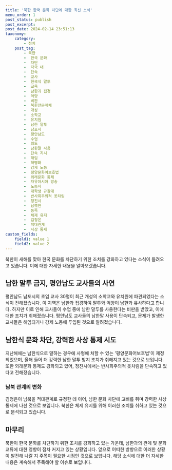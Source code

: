 ```yaml
---
title: '북한 한국 문화 차단에 대한 최신 소식'
menu_order: 1
post_status: publish
post_excerpt: 
post_date: 2024-02-14 23:51:13
taxonomy:
    category:
        - 정치
    post_tag:
        - 북한
        -  한국 문화
        -  차단
        -  자국 내
        -  단속
        -  교사
        -  한국식 말투
        -  교육
        -  남한과 접경
        -  억양
        -  비판
        -  북한전문매체
        -  개성
        -  소학교
        -  유치원
        -  남한 말투
        -  남포시
        -  평안남도
        -  수업
        -  의도
        -  남한말 사용
        -  단속 지시
        -  해임
        -  혁명화
        -  강제 노동
        -  평양문화어보호법
        -  외래문화 통제
        -  자유아시아 방송
        -  노동자
        -  대학생 규찰대
        -  반사회주의적 옷차림
        -  청진시
        -  남북한
        -  동족
        -  체제 유지
        -  김정은
        -  적대관계
        -  사상 통제
custom_fields:
    field1: value 1
    field2: value 2
---
```


북한이 새해를 맞아 한국 문화를 차단하기 위한 조치를 강화하고 있다는 소식이 들려오고 있습니다. 이에 대한 자세한 내용을 알아보겠습니다.
## 남한 말투 금지, 평안남도 교사들의 사연
평안남도 남포시의 초임 교사 30명이 최근 개성의 소학교와 유치원에 파견되었다는 소식이 전해졌습니다. 이 지역은 남한과 접경하여 말투와 억양이 남한과 유사하다고 합니다. 하지만 이로 인해 교사들이 수업 중에 남한 말투를 사용한다는 비판을 받았고, 이에 대한 조치가 취해졌습니다. 평안남도 교사들의 남한말 사용이 단속되고, 문제가 발생한 교사들은 해임되거나 강제 노동에 투입된 것으로 알려졌습니다.
## 남한식 문화 차단, 강력한 사상 통제 시도
지난해에는 남한식으로 말하는 경우에 사형에 처할 수 있는 '평양문화어보호법'이 제정되었으며, 올해 들어 더 강력한 남한 말투 방지 조치가 취해지고 있는 것으로 보입니다. 또한 외래문화 통제도 강화되고 있어, 청진시에서는 반사회주의적 옷차림을 단속하고 있다고 전해졌습니다.
### 남북 관계의 변화
김정은이 남북을 적대관계로 규정한 데 이어, 남한 문화 차단에 고삐를 쥐며 강력한 사상 통제에 나선 것으로 보입니다. 북한은 체제 유지를 위해 이러한 조치를 취하고 있는 것으로 분석되고 있습니다.
## 마무리
북한이 한국 문화를 차단하기 위한 조치를 강화하고 있는 가운데, 남한과의 관계 및 문화 교류에 대한 영향이 점차 커지고 있는 상황입니다. 앞으로 어떠한 방향으로 이러한 상황이 발전해 나갈 지 주목이 필요한 시점인 것으로 보입니다. 해당 소식에 대한 더 자세한 내용은 계속해서 주목해야 할 이슈로 보입니다.
